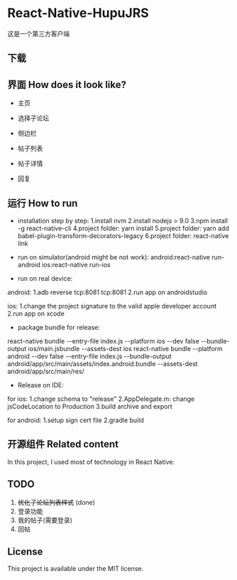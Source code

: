# React-Native-HupuJRS

这是一个第三方客户端

## 下载


## 界面  How does it look like?

* 主页



* 选择子论坛



* 侧边栏


* 帖子列表

* 帖子详情

* 回复

## 运行  How to run

* installation step by step:
1.install nvm
2.install nodejs > 9.0
3.npm install -g react-native-cli
4.project folder: yarn install
5.project folder: yarn add babel-plugin-transform-decorators-legacy
6.project folder: react-native link

* run on simulator(android might be not work):
android:react-native run-android
ios:react-native run-ios

* run on real device:

android:
1.adb reverse tcp:8081 tcp:8081
2.run app on androidstudio

ios:
1.change the project signature to the valid apple developer account
2.run app on xcode

* package bundle for release:

react-native bundle --entry-file index.js --platform ios --dev false --bundle-output ios/main.jsbundle --assets-dest ios
react-native bundle --platform android --dev false --entry-file index.js --bundle-output android/app/src/main/assets/index.android.bundle --assets-dest android/app/src/main/res/

* Release on IDE:

for ios:
1.change schema to "release"
2.AppDelegate.m: change jsCodeLocation to Production
3.build archive and export

for android:
1.setup sign cert file
2.gradle build

## 开源组件 Related content

In this project, I used most of technology in React Native:

## TODO

1. ~~优化子论坛列表样式~~ (done)
2. 登录功能
3. 我的帖子(需要登录)
4. 回帖

## License

This project is available under the MIT license.
